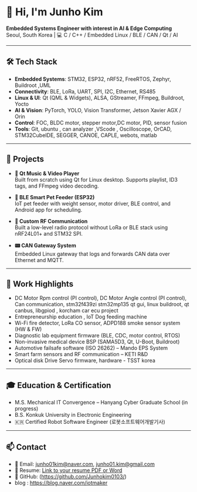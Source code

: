 # 👋 Hi, I'm Junho Kim

**Embedded Systems Engineer with interest in AI & Edge Computing**  
Seoul, South Korea | 💻 C / C++ / Embedded Linux / BLE / CAN / Qt / AI

---

## 🛠️ Tech Stack  
- **Embedded Systems**: STM32, ESP32, nRF52, FreeRTOS, Zephyr, Buildroot ,UML 
- **Connectivity**: BLE, LoRa, UART, SPI, I2C, Ethernet, RS485  
- **Linux & UI**: Qt (QML & Widgets), ALSA, GStreamer, FFmpeg, Buildroot, Yocto  
- **AI & Vision**: PyTorch, YOLO, Vision Transformer, Jetson Xavier AGX / Orin  
- **Control**: FOC, BLDC motor, stepper motor,DC motor, PID, sensor fusion  
- **Tools**: Git, ubuntu , can analyzer ,VScode , Oscilloscope, OrCAD, STM32CubeIDE, SEGGER, CANOE, CAPLE, webots, matlab

---

## 🚀 Projects

- **🎵 Qt Music & Video Player**  
  Built from scratch using Qt for Linux desktop. Supports playlist, ID3 tags, and FFmpeg video decoding.

- **🐶 BLE Smart Pet Feeder (ESP32)**  
  IoT pet feeder with weight sensor, motor driver, BLE control, and Android app for scheduling.

- **📡 Custom RF Communication**  
  Built a low-level radio protocol without LoRa or BLE stack using nRF24L01+ and STM32 SPI.

- **📟 CAN Gateway System**  
  Embedded Linux gateway that logs and forwards CAN data over Ethernet and MQTT.

---

## 💼 Work Highlights

- DC Motor Rpm control (PI control), DC Motor Angle control (PI control), Can communication, stm32f439zi
  stm32mp135 qt gui, linux buildroot, qt canbus, libgpiod , korcham car ecu project
- Entrepreneurship education , IoT Dog feeding machine 
- Wi-Fi fire detector, LoRa CO sensor, ADPD188 smoke sensor system (HW & FW)  
- Diagnostic lab equipment firmware (BLE, CDC, motor control, RTOS)  
- Non-invasive medical device BSP (SAMA5D3, Qt, U-Boot, Buildroot)  
- Automotive failsafe software (ISO 26262) – Mando EPS System  
- Smart farm sensors and RF communication – KETI R&D
- Optical disk Drive Servo firmware, hardware - TSST korea
---

## 🎓 Education & Certification

- M.S. Mechanical IT Convergence – Hanyang Cyber Graduate School (in progress)  
- B.S. Konkuk University in Electronic Engineering  
- 🇰🇷 Certified Robot Software Engineer (로봇소프트웨어개발기사)

---

## 📫 Contact  
- 📧 Email: junho01kim@naver.com, junho01.kim@gmail.com  
- 💼 Resume: [Link to your resume PDF or Word](#)  
- 🐙 GitHub: (https://github.com/Junhokim0103/)
- blog : https://blog.naver.com/iotmaker



